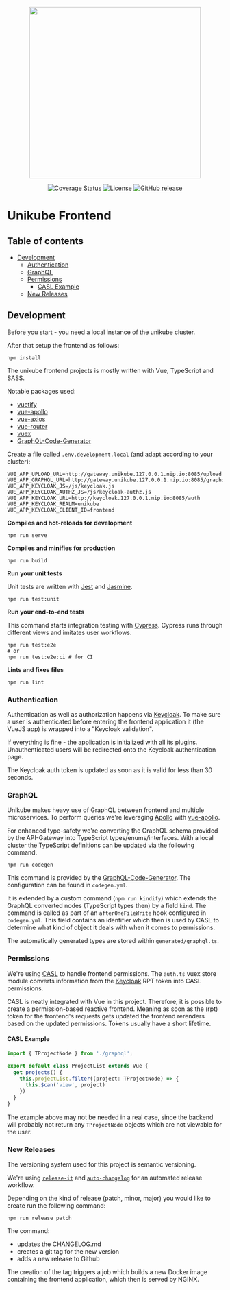 
<p align="center">
  <img src="https://raw.githubusercontent.com/unikubehq/frontend/main/project_logo.png" width="400">
</p>
<p align="center">
  <a href="https://coveralls.io/github/unikubehq/frontend?branch=main"><img alt="Coverage Status" src="https://coveralls.io/repos/github/unikubehq/frontend/badge.svg?branch=main"></a>
  <a href="https://raw.githubusercontent.com/unikubehq/frontend/main/LICENSE"><img alt="License" src="https://img.shields.io/badge/License-Apache%202.0-blue.svg"></a>
  <a href="https://github.com/unikubehq/frontend/releases"><img alt="GitHub release" src="https://img.shields.io/github/release/unikubehq/frontend.svg"></a>
</p>

# Unikube Frontend

## Table of contents

* [Development](#development)
  * [Authentication](#authentication)
  * [GraphQL](#graphql)
  * [Permissions](#permissions)
      * [CASL Example](#example-casl)
  * [New Releases](#new-releases)

## Development

Before you start - you need a local instance of the unikube cluster.

After that setup the frontend as follows:

```
npm install
```

The unikube frontend projects is mostly written with Vue, TypeScript and SASS. 

Notable packages used:

- [vuetify](https://vuetifyjs.com/)  
- [vue-apollo](https://apollo.vuejs.org/)
- [vue-axios](https://www.npmjs.com/package/vue-axios/)
- [vue-router](https://router.vuejs.org/)
- [vuex](https://vuex.vuejs.org/)
- [GraphQL-Code-Generator](https://www.graphql-code-generator.com/)


Create a file called `.env.development.local` (and adapt according to your cluster):
```dotenv
VUE_APP_UPLOAD_URL=http://gateway.unikube.127.0.0.1.nip.io:8085/upload
VUE_APP_GRAPHQL_URL=http://gateway.unikube.127.0.0.1.nip.io:8085/graphql
VUE_APP_KEYCLOAK_JS=/js/keycloak.js
VUE_APP_KEYCLOAK_AUTHZ_JS=/js/keycloak-authz.js
VUE_APP_KEYCLOAK_URL=http://keycloak.127.0.0.1.nip.io:8085/auth
VUE_APP_KEYCLOAK_REALM=unikube
VUE_APP_KEYCLOAK_CLIENT_ID=frontend
```

**Compiles and hot-reloads for development**
```shell
npm run serve
```

**Compiles and minifies for production**
```shell
npm run build
```

**Run your unit tests**

Unit tests are written with [Jest](https://jestjs.io/) and [Jasmine](https://jasmine.github.io/).

```shell
npm run test:unit
```

**Run your end-to-end tests**

This command starts integration testing with [Cypress](https://www.cypress.io/). Cypress
runs through different views and imitates user workflows.
```shell
npm run test:e2e
# or
npm run test:e2e:ci # for CI
```

**Lints and fixes files**
```shell
npm run lint
```

### Authentication

Authentication as well as authorization happens via [Keycloak](https://www.keycloak.org/).
To make sure a user is authenticated before entering the frontend application
it (the VueJS app) is wrapped into a "Keycloak validation".

If everything is fine - the application is initialized with all its plugins.
Unauthenticated users will be redirected onto the Keycloak authentication page.

The Keycloak auth token is updated as soon as it is valid for less than 30 seconds.


### GraphQL

Unikube makes heavy use of GraphQL between frontend and multiple 
microservices. To perform queries we're leveraging [Apollo](https://www.apollographql.com/)
with [vue-apollo](https://apollo.vuejs.org/). 

For enhanced type-safety we're converting the GraphQL schema provided
by the API-Gateway into TypeScript types/enums/interfaces. With a local
cluster the TypeScript definitions can be updated via the following command.

```shell
npm run codegen
```

This command is provided by the [GraphQL-Code-Generator](https://www.graphql-code-generator.com/).
The configuration can be found in `codegen.yml`.

It is extended by a custom command (`npm run kindify`) which extends
the GraphQL converted nodes (TypeScript types then) by a field `kind`. The command
is called as part of an `afterOneFileWrite` hook configured in `codegen.yml`.
This field contains an identifier which then is used by CASL to determine
what kind of object it deals with when it comes to permissions.

The automatically generated types are stored within `generated/graphql.ts`.

### Permissions
We're using [CASL](https://casl.js.org/) to handle frontend permissions. 
The `auth.ts` vuex store module converts information from the [Keycloak](https://www.keycloak.org/)
RPT token into CASL permissions.

CASL is neatly integrated with Vue in this project. Therefore, it is possible
to create a permission-based reactive frontend. Meaning as soon as the (rpt)
token for the frontend's requests gets updated the frontend rerenders based
on the updated permissions. Tokens usually have a short lifetime.

#### CASL Example

```typescript
import { TProjectNode } from './graphql';

export default class ProjectList extends Vue {
  get projects() {
    this.projectList.filter((project: TProjectNode) => {
      this.$can('view', project)
    })
  }
}
```

The example above may not be needed in a real case, since the backend
will probably not return any `TProjectNode` objects which are not viewable
for the user.

### New Releases

The versioning system used for this project is semantic versioning.

We're using [`release-it`](https://www.npmjs.com/package/release-it) and
[`auto-changelog`](https://www.npmjs.com/package/auto-changelog) for an automated release workflow.

Depending on the kind of release (patch, minor, major) you would like to create run the following
command:

```shell
npm run release patch
```

The command:
- updates the CHANGELOG.md
- creates a git tag for the new version
- adds a new release to Github
  
The creation of the tag triggers a job which builds a new Docker image  containing the 
frontend application, which then is served by NGINX.
